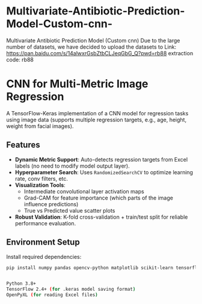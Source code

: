 # Multivariate-Antibiotic-Prediction-Model-Custom-cnn-
Multivariate Antibiotic Prediction Model (Custom cnn)
Due to the large number of datasets, we have decided to upload the datasets to
Link: https://pan.baidu.com/s/14alwxrGsbZtbCLJeqGbG_Q?pwd=rb88 extraction code: rb88


# CNN for Multi-Metric Image Regression
A TensorFlow-Keras implementation of a CNN model for regression tasks using image data (supports multiple regression targets, e.g., age, height, weight from facial images).

## Features
- **Dynamic Metric Support**: Auto-detects regression targets from Excel labels (no need to modify model output layer).
- **Hyperparameter Search**: Uses `RandomizedSearchCV` to optimize learning rate, conv filters, etc.
- **Visualization Tools**: 
  - Intermediate convolutional layer activation maps
  - Grad-CAM for feature importance (which parts of the image influence predictions)
  - True vs Predicted value scatter plots
- **Robust Validation**: K-fold cross-validation + train/test split for reliable performance evaluation.

## Environment Setup
Install required dependencies:
```bash
pip install numpy pandas opencv-python matplotlib scikit-learn tensorflow openpyxl


Python 3.8+
TensorFlow 2.4+ (for .keras model saving format)
OpenPyXL (for reading Excel files)
